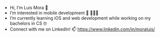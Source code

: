 - Hi, I’m Luis Mora 👋 
- I’m interested in mobile development 📱 🧑🏽‍💻
- I’m currently learning iOS and web development while working on my bachelors in CS 🤓
- Connect with me on LinkedIn! 📫  https://www.linkedin.com/in/moraluis/  

<!---
LuisMora8/LuisMora8 is a ✨ special ✨ repository because its `README.md` (this file) appears on your GitHub profile.
You can click the Preview link to take a look at your changes.
--->
